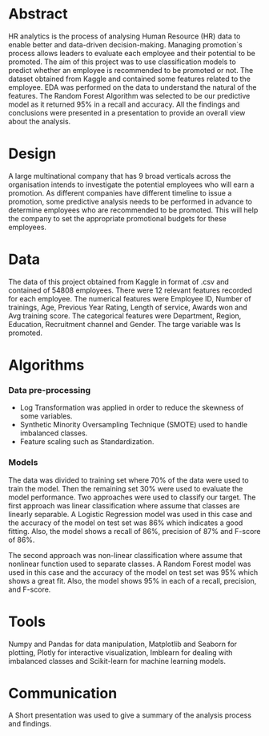 # Abstract 
HR analytics is the process of analysing Human Resource (HR) data to enable better and data-driven decision-making. Managing promotion`s process allows leaders to evaluate each employee and their potential to be promoted. The aim of this project was to use classification models to predict whether an employee is recommended to be promoted or not. The dataset obtained from Kaggle and contained some features related to the employee. EDA was performed on the data to understand the natural of the features. The Random Forest Algorithm was selected to be our predictive model as it returned 95% in a recall and accuracy. All the findings and conclusions were presented in a presentation to provide an overall view about the analysis.


# Design

A large multinational company that has 9 broad verticals across the organisation intends to investigate the potential employees who will earn a promotion. As different companies have different timeline to issue a promotion, some predictive analysis needs to be performed in advance to determine employees who are recommended to be promoted. This will help the company to set the appropriate promotional budgets for these employees.


# Data

The data of this project obtained from Kaggle in format of .csv and contained of 54808 employees. There were 12 relevant features recorded for each employee. The numerical features were Employee ID, Number of trainings, Age, Previous Year Rating, Length of service, Awards won and Avg training score. The categorical features were Department, Region, Education, Recruitment channel and Gender. The targe variable was Is promoted. 


# Algorithms

### Data pre-processing

* Log Transformation was applied in order to reduce the skewness of some variables. 
* Synthetic Minority Oversampling Technique (SMOTE) used to handle imbalanced classes.
* Feature scaling such as Standardization.




### Models

The data was divided to training set where 70% of the data were used to train the model. Then the remaining set 30% were used to evaluate the model performance. Two approaches were used to classify our target. The first approach was linear classification where assume that classes are linearly separable. A Logistic Regression model was used in this case and the accuracy of the model on test set was 86% which indicates a good fitting. Also, the model shows a recall of 86%, precision of 87%  and F-score of 86%. 


The second approach was non-linear classification where assume that nonlinear function used to separate classes. A Random Forest model was used in this case and the accuracy of the model on test set was 95% which shows a great fit. Also, the model shows 95% in each of a recall, precision, and F-score.



# Tools


Numpy and Pandas for data manipulation, Matplotlib and Seaborn for plotting, Plotly for interactive visualization, Imblearn for dealing with imbalanced classes and Scikit-learn for machine learning models. 

# Communication

A Short presentation was used to give a summary of the analysis process and findings. 






